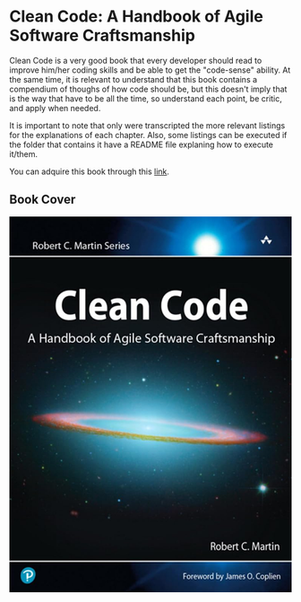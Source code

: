 # Clean Code: A Handbook of Agile Software Craftsmanship

Clean Code is a very good book that every developer should read to improve him/her coding skills and be able to get the "code-sense" ability. At the same time, it is relevant to understand that this book contains a compendium of thoughs of how code should be, but this doesn't imply that is the way that have to be all the time, so understand each point, be critic, and apply when needed.

It is important to note that only were transcripted the more relevant listings for the explanations of each chapter. Also, some listings can be executed if the folder that contains it have a README file explaning how to execute it/them. 

You can adquire this book through this [link](https://www.amazon.com/Clean-Code-Handbook-Software-Craftsmanship/dp/0132350882).

## Book Cover
![image](./images/book_cover.png)
